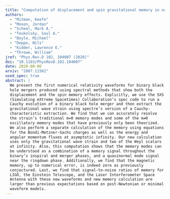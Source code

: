 ```yaml
---
title: "Computation of displacement and spin gravitational memory in numerical relativity"
authors:
  - "Mitman, Keefe"
  - "Moxon, Jordan"
  - "Scheel, Mark A."
  - "Teukolsky, Saul A."
  - "Boyle, Michael"
  - "Deppe, Nils"
  - "Kidder, Lawrence E."
  - "Throwe, William"
jref: "Phys.Rev.D 102, 104007 (2020)"
doi: "10.1103/PhysRevD.102.104007"
date: 2020-08-06
arxiv: "2007.11562"
used_spec: true
abstract: |
  We present the first numerical relativity waveforms for binary black
  hole mergers produced using spectral methods that show both the
  displacement and the spin memory effects. Explicitly, we use the SXS
  (Simulating eXtreme Spacetimes) Collaboration’s spec code to run a
  Cauchy evolution of a binary black hole merger and then extract the
  gravitational wave strain using spectre’s version of a Cauchy-
  characteristic extraction. We find that we can accurately resolve
  the strain’s traditional m=0 memory modes and some of the m≠0
  oscillatory memory modes that have previously only been theorized.
  We also perform a separate calculation of the memory using equations
  for the Bondi-Metzner-Sachs charges as well as the energy and
  angular momentum fluxes at asymptotic infinity. Our new calculation
  uses only the gravitational wave strain and two of the Weyl scalars
  at infinity. Also, this computation shows that the memory modes can
  be understood as a combination of a memory signal throughout the
  binary’s inspiral and merger phases, and a quasinormal mode signal
  near the ringdown phase. Additionally, we find that the magnetic
  memory, up to numerical error, is indeed zero as previously
  conjectured. Last, we find that signal-to-noise ratios of memory for
  LIGO, the Einstein Telescope, and the Laser Interferometer Space
  Antenna with these new waveforms and new memory calculation are
  larger than previous expectations based on post-Newtonian or minimal
  waveform models.
---
```

